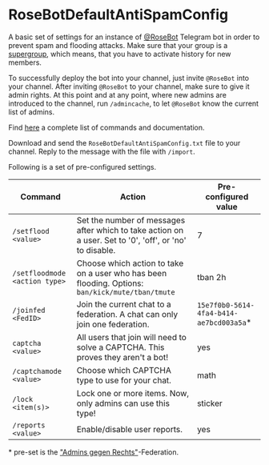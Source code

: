 # RoseBotDefaultAntiSpamConfig

A basic set of settings for an instance of [@RoseBot](https://missrose.org/) Telegram bot in order to prevent spam and flooding attacks. Make sure that your group is a [supergroup](https://telegram.org/blog/supergroups5k), which means, that you have to activate history for new members.

To successfully deploy the bot into your channel, just invite ```@RoseBot``` into your channel.
After inviting ```@RoseBot``` to your channel, make sure to give it admin rights. At this point and at any point, where new admins are introduced to the channel, run ```/admincache```, to let ```@RoseBot``` know the current list of admins.

Find [here](https://missrose.org/guide/) a complete list of commands and documentation.

Download and send the ```RoseBotDefaultAntiSpamConfig.txt``` file to your channel. Reply to the message with the file with ```/import```.

Following is a set of pre-configured settings.

Command | Action | Pre-configured value 
------------ | ------------- | -------------
```/setflood <value>``` | Set the number of messages after which to take action on a user. Set to '0', 'off', or 'no' to disable. | 7
```/setfloodmode <action type>``` | Choose which action to take on a user who has been flooding. Options: ```ban/kick/mute/tban/tmute``` | tban 2h
```/joinfed <FedID>``` | Join the current chat to a federation. A chat can only join one federation. | ```15e7f0b0-5614-4fa4-b414-ae7bcd003a5a```*
```captcha <value>```| All users that join will need to solve a CAPTCHA. This proves they aren't a bot! | yes
```/captchamode <value>```| Choose which CAPTCHA type to use for your chat. | math
```/lock <item(s)>``` | Lock one or more items. Now, only admins can use this type! | sticker
```/reports <value>``` | Enable/disable user reports. | yes

\* pre-set is the ["Admins gegen Rechts"](https://t.me/GegenRechts)-Federation.
